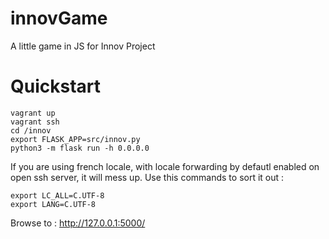 innovGame
=========


A little game in JS for Innov Project


# Quickstart

```
vagrant up
vagrant ssh
cd /innov
export FLASK_APP=src/innov.py
python3 -m flask run -h 0.0.0.0
```

If you are using french locale, with locale forwarding by defautl enabled on open ssh server, it will mess up. Use this commands to sort it out :

```
export LC_ALL=C.UTF-8
export LANG=C.UTF-8
```

Browse to : http://127.0.0.1:5000/